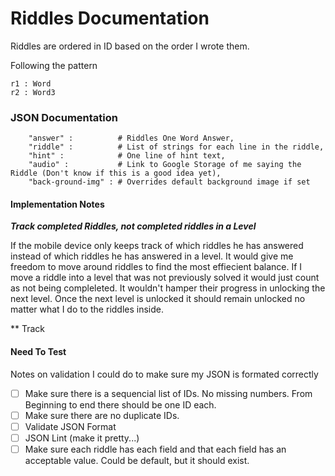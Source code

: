 # Riddles Documentation

Riddles are ordered in ID based on the order I wrote them.

Following the pattern

```
r1 : Word
r2 : Word3
```

### JSON Documentation

```
	"answer" :          # Riddles One Word Answer,
	"riddle" :          # List of strings for each line in the riddle,
	"hint" :            # One line of hint text,
	"audio" :           # Link to Google Storage of me saying the Riddle (Don't know if this is a good idea yet),
	"back-ground-img" : # Overrides default background image if set
```


#### Implementation Notes

***Track completed Riddles, not completed riddles in a Level***

If the mobile device only keeps track of which riddles he has answered instead of which riddles he has answered in a level. It would give me freedom to move around riddles to find the most effiecient balance. If I move a riddle into a level that was not previously solved it would just count as not being compleleted. It wouldn't hamper their progress in unlocking the next level. Once the next level is unlocked it should remain unlocked no matter what I do to the riddles inside.

** Track

#### Need To Test

Notes on validation I could do to make sure my JSON is formated correctly

- [ ] Make sure there is a sequencial list of IDs. No missing numbers. From Beginning to end there should be one ID each.
- [ ] Make sure there are no duplicate IDs.
- [ ] Validate JSON Format
- [ ] JSON Lint (make it pretty...)
- [ ] Make sure each riddle has each field and that each field has an acceptable value. Could be default, but it should exist.
